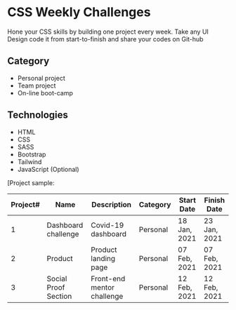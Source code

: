# CSS Weekly Challenges
Hone your CSS skills by building one project every week. Take any UI Design code it from start-to-finish and share your codes on Git-hub 



## Category

* Personal project
* Team project
* On-line boot-camp  

## Technologies
* HTML
* CSS
* SASS
* Bootstrap
* Tailwind
* JavaScript (Optional) 

[Project sample:

| Project# | Name                 | Description                | Category | Start Date   | Finish Date  |
| -------- | -------------------- | -------------------------- | -------- | ------------ | ------------ |
| 1        | Dashboard challenge  | Covid-19 dashboard         | Personal | 18 Jan, 2021 | 23 Jan, 2021 |
| 2        | Product              | Product landing page       | Personal | 07 Feb, 2021 | 07 Feb, 2021 |
| 3        | Social Proof Section | Front-end mentor challenge | Personal | 12 Feb, 2021 | 12 Feb, 2021 |

